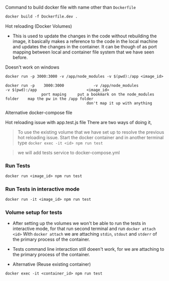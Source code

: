 Command to build docker file with name other than `Dockerfile` 
```dockerfile
docker build -f Dockerfile.dev .
```

Hot reloading (Docker Volumes)
-  This is used to update the changes in the code without rebuilding the image, it basically makes a reference to the code in the local machine and updates the changes in the container. It can be though of as port mapping between local and container file system that we have seen before.

  Doesn't work on windows
```dockerfile
docker run -p 3000:3000 -v /app/node_modules -v $(pwd):/app <image_id>
```

    docker run -p    3000:3000             -v /app/node_modules                        -v $(pwd):/app                      <image_id>
                    port maping     put a bookmark on the node_modules folder    map the pw in the /app folder
                                        don't map it up with anything
  Alternative
    docker-compose file

Hot reloading issue with app.test.js file
    There are two ways of doing it, 
> To use the existing volume that we have set up to resolve the previous hot reloading issue. Start the docker container and in another terminal type
```docker exec -it <id> npm run test```

>we will add tests service to docker-compose.yml
        


### Run Tests

```dockerfile
docker run <image_id> npm run test
```

### Run Tests in interactive mode
```dockerfile
docker run -it <image_id> npm run test
```

### Volume setup for tests

- After setting up the volumes we won't be able to run the tests in interactive mode, for that run second terminal and run ```docker attach <id>```
With ```docker attach``` we are attaching `stdin`, `stdout` and `stderr` of the primary process of the container.

- Tests command line interaction still doeen't work, for we are attaching to the primary process of the container.

- Alternative (Reuse existing container)

```dockerfile
docker exec -it <container_id> npm run test
```